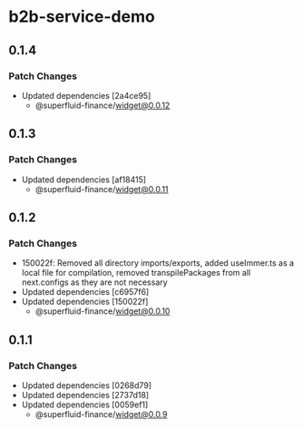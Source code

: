 # b2b-service-demo

## 0.1.4

### Patch Changes

- Updated dependencies [2a4ce95]
  - @superfluid-finance/widget@0.0.12

## 0.1.3

### Patch Changes

- Updated dependencies [af18415]
  - @superfluid-finance/widget@0.0.11

## 0.1.2

### Patch Changes

- 150022f: Removed all directory imports/exports, added useImmer.ts as a local file for compilation, removed transpilePackages from all next.configs as they are not necessary
- Updated dependencies [c6957f6]
- Updated dependencies [150022f]
  - @superfluid-finance/widget@0.0.10

## 0.1.1

### Patch Changes

- Updated dependencies [0268d79]
- Updated dependencies [2737d18]
- Updated dependencies [0059ef1]
  - @superfluid-finance/widget@0.0.9
